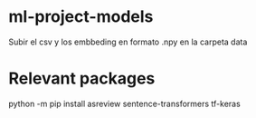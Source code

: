 # ml-project-models

Subir el csv y los embbeding en formato .npy en la carpeta data



# Relevant packages

python -m pip install asreview sentence-transformers tf-keras